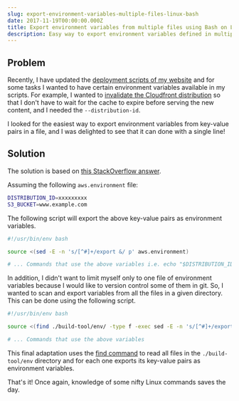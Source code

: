 ```yaml
---
slug: export-environment-variables-multiple-files-linux-bash
date: 2017-11-19T00:00:00.000Z
title: Export environment variables from multiple files using Bash on Linux
description: Easy way to export environment variables defined in multiple files inside a directory, using Bash or any other Linux shell.
---
```


## Problem

Recently, I have updated the [deployment scripts of my website](https://github.com/lambrospetrou/lambrospetrou.github.io) and for some tasks I wanted to have certain environment variables available in my scripts. For example, I wanted to [invalidate the Cloudfront distribution](http://docs.aws.amazon.com/cli/latest/reference/cloudfront/create-invalidation.html) so that I don't have to wait for the cache to expire before serving the new content, and I needed the `--distribution-id`.

I looked for the easiest way to export environment variables from key-value pairs in a file, and I was delighted to see that it can done with a single line!

## Solution

The solution is based on [this StackOverflow answer](https://stackoverflow.com/a/36456837/1066790).

Assuming the following `aws.environment` file:

```sh
DISTRIBUTION_ID=xxxxxxxxx
S3_BUCKET=www.example.com
```

The following script will export the above key-value pairs as environment variables.

```sh
#!/usr/bin/env bash

source <(sed -E -n 's/[^#]+/export &/ p' aws.environment)

# ... Commands that use the above variables i.e. echo "$DISTRIBUTION_ID"
```

In addition, I didn't want to limit myself only to one file of environment variables because I would like to version control some of them in git. So, I wanted to scan and export variables from all the files in a given directory. This can be done using the following script.

```sh
#!/usr/bin/env bash

source <(find ./build-tool/env/ -type f -exec sed -E -n 's/[^#]+/export &/ p' {} +)

# ... Commands that use the above variables
```

This final adaptation uses the [find command](https://ss64.com/bash/find.html) to read all files in the `./build-tool/env` directory and for each one exports its key-value pairs as environment variables.

That's it! Once again, knowledge of some nifty Linux commands saves the day.
